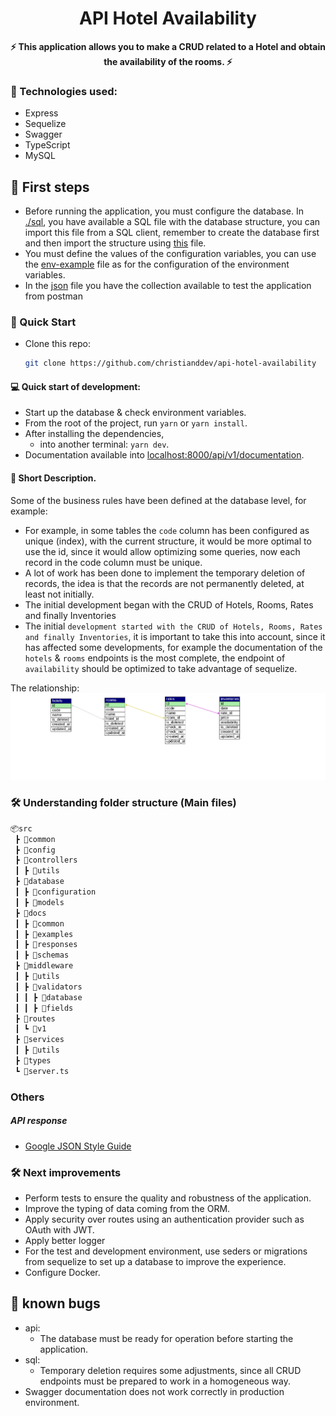 <div align="center">
  <h1>API Hotel Availability</h1>
  <strong>⚡️ This application allows you to make a CRUD related to a Hotel and obtain the availability of the rooms. ⚡️</strong>
</div>

### 📝 Technologies used:

- Express
- Sequelize
- Swagger
- TypeScript
- MySQL

## 🎇 First steps

- Before running the application, you must configure the database.
  In [./sql](./sql/hotel_availability_base.sql), you have available a SQL file with the database structure, you can import this file from a SQL client, remember to create the database first and then import the structure using [this](./sql/hotel_availability_base.sql) file.
- You must define the values of the configuration variables, you can use the [env-example](./env-example) file as for the configuration of the environment variables.
- In the [json](./assets/HotelAvailability.postman_collection.json) file you have the collection available to test the application from postman

### 🚀 Quick Start

- Clone this repo:
  ```bash
  git clone https://github.com/christianddev/api-hotel-availability
  ```

#### 💻 Quick start of development:

- Start up the database & check environment variables.
- From the root of the project, run `yarn` or `yarn install`.
- After installing the dependencies,
  - into another terminal: `yarn dev`.
- Documentation available into [localhost:8000/api/v1/documentation](http://localhost:8000/api/v1/documentation/).

#### 📝 Short Description.

Some of the business rules have been defined at the database level,
for example:
- For example, in some tables the `code` column has been configured as unique (index), with the current structure, it would be more optimal to use the id, since it would allow optimizing some queries, now each record in the code column must be unique.
- A lot of work has been done to implement the temporary deletion of records, the idea is that the records are not permanently deleted, at least not initially.
- The initial development began with the CRUD of Hotels, Rooms, Rates and finally Inventories
- The initial `development started with the CRUD of Hotels, Rooms, Rates and finally Inventories`, it is important to take this into account, since it has affected some developments, for example the documentation of the `hotels` & `rooms` endpoints is the most complete, the endpoint of `availability` should be optimized to take advantage of sequelize.

The relationship:
![](./assets/hotel_availability.svg)


### 🛠️ Understanding folder structure (Main files)

```bash
📦src
 ┣ 📂common
 ┣ 📂config
 ┣ 📂controllers
 ┃ ┣ 📂utils
 ┣ 📂database
 ┃ ┣ 📂configuration
 ┃ ┣ 📂models
 ┣ 📂docs
 ┃ ┣ 📂common
 ┃ ┣ 📂examples
 ┃ ┣ 📂responses
 ┃ ┣ 📂schemas
 ┣ 📂middleware
 ┃ ┣ 📂utils
 ┃ ┣ 📂validators
 ┃ ┃ ┣ 📂database
 ┃ ┃ ┣ 📂fields
 ┣ 📂routes
 ┃ ┗ 📂v1
 ┣ 📂services
 ┃ ┣ 📂utils
 ┣ 📂types
 ┗ 📜server.ts

```

### Others

##### API response

- [Google JSON Style Guide](https://google.github.io/styleguide/jsoncstyleguide.xml)

### 🛠 Next improvements

- Perform tests to ensure the quality and robustness of the application.
- Improve the typing of data coming from the ORM.
- Apply security over routes using an authentication provider such as OAuth with JWT.
- Apply better logger
- For the test and development environment, use seders or migrations from sequelize to set up a database to improve the experience.
- Configure Docker.

## 👾 known bugs

- api:
  - The database must be ready for operation before starting the application.
- sql:
  - Temporary deletion requires some adjustments, since all CRUD endpoints must be prepared to work in a homogeneous way.
- Swagger documentation does not work correctly in production environment.
